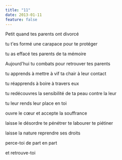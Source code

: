 ```yaml
---
title: "11"
date: 2013-01-11
feature: false
---
```


Petit
quand tes parents ont divorcé

tu t'es formé une carapace
pour te protéger

tu as effacé tes parents
de ta mémoire

Aujourd'hui tu combats
pour retrouver tes parents

tu apprends à mettre à vif
ta chair
à leur contact

tu réapprends à boire
à travers eux

tu redécouvres la sensibilité
de ta peau contre la leur

tu leur rends leur place
en toi

ouvre le cœur
et accepte la souffrance

laisse le désordre
te pénétrer
te labourer
te piétiner

laisse la nature
reprendre ses droits

perce-toi de part en part

et retrouve-toi
